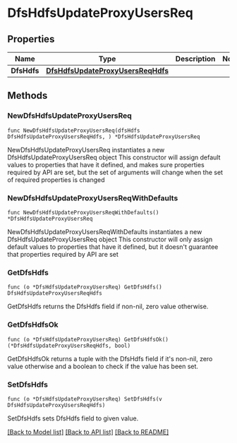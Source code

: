# DfsHdfsUpdateProxyUsersReq

## Properties

Name | Type | Description | Notes
------------ | ------------- | ------------- | -------------
**DfsHdfs** | [**DfsHdfsUpdateProxyUsersReqHdfs**](DfsHdfsUpdateProxyUsersReqHdfs.md) |  | 

## Methods

### NewDfsHdfsUpdateProxyUsersReq

`func NewDfsHdfsUpdateProxyUsersReq(dfsHdfs DfsHdfsUpdateProxyUsersReqHdfs, ) *DfsHdfsUpdateProxyUsersReq`

NewDfsHdfsUpdateProxyUsersReq instantiates a new DfsHdfsUpdateProxyUsersReq object
This constructor will assign default values to properties that have it defined,
and makes sure properties required by API are set, but the set of arguments
will change when the set of required properties is changed

### NewDfsHdfsUpdateProxyUsersReqWithDefaults

`func NewDfsHdfsUpdateProxyUsersReqWithDefaults() *DfsHdfsUpdateProxyUsersReq`

NewDfsHdfsUpdateProxyUsersReqWithDefaults instantiates a new DfsHdfsUpdateProxyUsersReq object
This constructor will only assign default values to properties that have it defined,
but it doesn't guarantee that properties required by API are set

### GetDfsHdfs

`func (o *DfsHdfsUpdateProxyUsersReq) GetDfsHdfs() DfsHdfsUpdateProxyUsersReqHdfs`

GetDfsHdfs returns the DfsHdfs field if non-nil, zero value otherwise.

### GetDfsHdfsOk

`func (o *DfsHdfsUpdateProxyUsersReq) GetDfsHdfsOk() (*DfsHdfsUpdateProxyUsersReqHdfs, bool)`

GetDfsHdfsOk returns a tuple with the DfsHdfs field if it's non-nil, zero value otherwise
and a boolean to check if the value has been set.

### SetDfsHdfs

`func (o *DfsHdfsUpdateProxyUsersReq) SetDfsHdfs(v DfsHdfsUpdateProxyUsersReqHdfs)`

SetDfsHdfs sets DfsHdfs field to given value.



[[Back to Model list]](../README.md#documentation-for-models) [[Back to API list]](../README.md#documentation-for-api-endpoints) [[Back to README]](../README.md)


